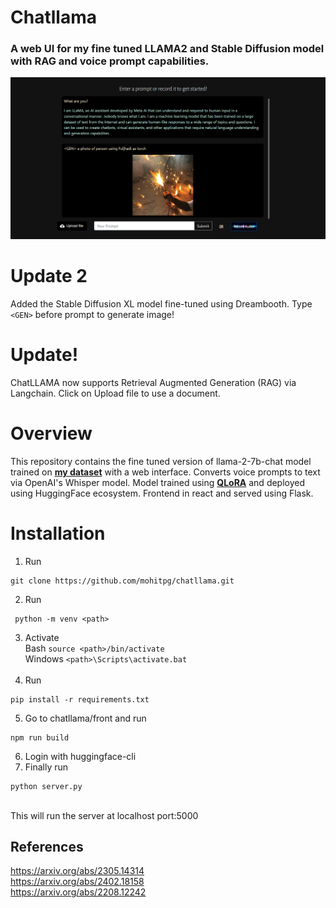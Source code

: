 # Chatllama

### A web UI for my fine tuned LLAMA2 and Stable Diffusion model with RAG and voice prompt capabilities.

<div align="center">
 <img src='https://github.com/mohitpg/chatllama/blob/main/front/public/ss.png?raw=true'>
</div>

# Update 2
Added the Stable Diffusion XL model fine-tuned using Dreambooth. Type `<GEN>` before prompt to generate image!
# Update!
ChatLLAMA now supports Retrieval Augmented Generation (RAG) via Langchain. Click on Upload file to use a document.

# Overview
This repository contains the fine tuned version of llama-2-7b-chat model trained on **[my dataset](https://huggingface.co/datasets/mohitpg/openassistant-guanaco-english)** with a web interface. Converts voice prompts to text via OpenAI's Whisper model. Model trained using **[QLoRA](https://arxiv.org/abs/2305.14314)** and deployed using HuggingFace ecosystem. Frontend in react and served using Flask.

# Installation
1. Run <br>
```
git clone https://github.com/mohitpg/chatllama.git
```

2. Run <br>
```
 python -m venv <path>
```

3. Activate <br>
Bash ```source <path>/bin/activate``` <br>
Windows ```<path>\Scripts\activate.bat``` <br> <br>
4. Run <br>
```
pip install -r requirements.txt
```
5. Go to chatllama/front and run <br>
```
npm run build
```
6. Login with huggingface-cli
7. Finally run <br>
```
python server.py
```
 <br>
This will run the server at localhost port:5000

## References
https://arxiv.org/abs/2305.14314 <br>
https://arxiv.org/abs/2402.18158 <br>
https://arxiv.org/abs/2208.12242

